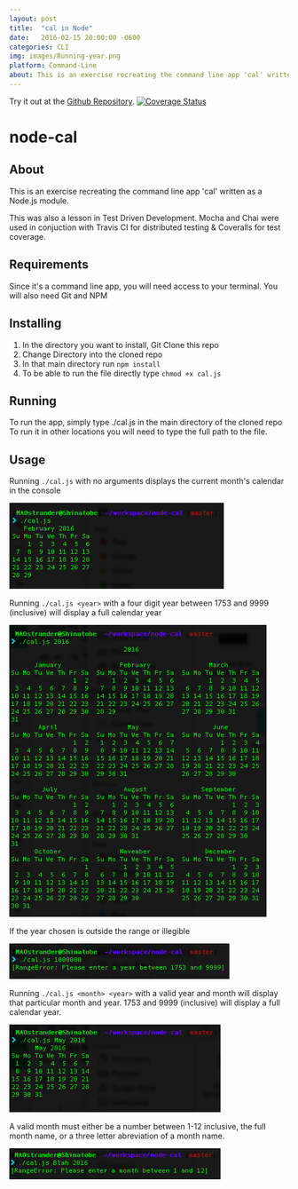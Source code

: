 ```yaml
---
layout: post
title:  "cal in Node"
date:   2016-02-15 20:00:00 -0600
categories: CLI
img: images/Running-year.png
platform: Command-Line
about: This is an exercise recreating the command line app 'cal' written as a Node.js module using TDD with Mocha, Chai, Travis CI, and Coveralls.
---
```

Try it out at the [Github Repository](https://github.com/MAOstrander/node-cal).
[![Coverage Status](https://coveralls.io/repos/github/MAOstrander/node-cal/badge.svg?branch=master)](https://coveralls.io/github/MAOstrander/node-cal?branch=master)

# node-cal

## About
This is an exercise recreating the command line app 'cal' written as a Node.js module.

This was also a lesson in Test Driven Development. Mocha and Chai were used in conjuction with Travis CI for distributed testing & Coveralls for test coverage.

## Requirements
Since it's a command line app, you will need access to your terminal.
You will also need Git and NPM

## Installing
1. In the directory you want to install, Git Clone this repo
2. Change Directory into the cloned repo
3. In that main directory run `npm install`
4. To be able to run the file directly type `chmod +x cal.js`

## Running
To run the app, simply type ./cal.js in the main directory of the cloned repo
To run it in other locations you will need to type the full path to the file.

## Usage
Running `./cal.js` with no arguments displays the current month's calendar in the console

![Basic Output](/images/Example-output.png)


Running `./cal.js <year>` with a four digit year between 1753 and 9999 (inclusive) will display a full calendar year

![Year Output](/images/Running-year.png)


If the year chosen is outside the range or illegible

![Invalid Year Input](/images/Bad-year.png)


Running `./cal.js <month> <year>` with a valid year and month will display that particular month and year.  1753 and 9999 (inclusive) will display a full calendar year.

![Month Output](/images/Running-month-year.png)


A valid month must either be a number between 1-12 inclusive, the full month name, or a three letter abreviation of a month name.

![Invalid Month Input](/images/Bad-month.png)
